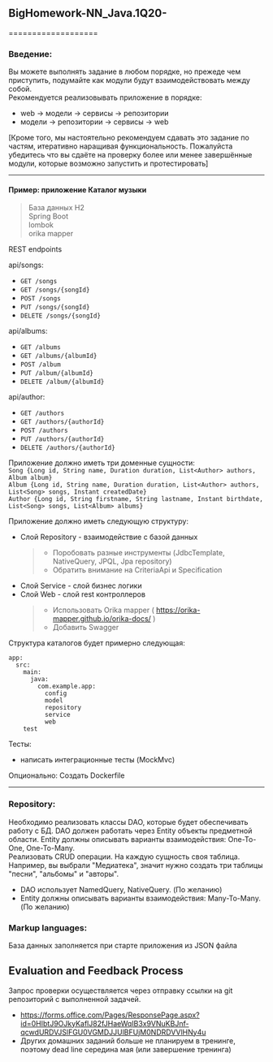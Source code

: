 ## BigHomework-NN_Java.1Q20-

===================

### Введение:
Вы можете выполнять задание в любом порядке, но прежеде чем приступить, подумайте как модули будут взаимодействовать между собой.  
Рекомендуется реализовывать приложение в порядке:
 - web -> модели -> сервисы -> репозитории
 - модели -> репозитории -> сервисы -> web  

[Кроме того, мы настоятельно рекомендуем сдавать это задание по частям, итеративно наращивая функциональность. Пожалуйста убедитесь что вы сдаёте на проверку более или менее завершённые модули, которые возможно запустить и протестировать]

***
#### __Пример: приложение Каталог музыки__ 

>База данных H2  
>Spring Boot  
>lombok  
>orika mapper  

REST endpoints

api/songs: 
- `GET /songs` 
- `GET /songs/{songId}` 
- `POST /songs`
- `PUT /songs/{songId}`
- `DELETE /songs/{songId}`

 api/albums:
- `GET /albums`
- `GET /albums/{albumId}`
- `POST /album`
- `PUT /album/{albumId}`
- `DELETE /album/{albumId}`

 api/author:
- `GET /authors`
- `GET /authors/{authorId}`
- `POST /authors`
- `PUT /authors/{authorId}`
- `DELETE /authors/{authorId}`


Приложение должно иметь три доменные сущности:  
`Song {Long id, String name, Duration duration, List<Author> authors, Album album}`  
`Album {Long id, String name, Duration duration, List<Author> authors, List<Song> songs, Instant createdDate}`  
`Author {Long id, String firstname, String lastname, Instant birthdate, List<Song> songs, List<Album> albums}`

Приложение должно иметь следующую структуру:  
- Слой Repository - взаимодействие с базой данных
  > - Поробовать разные инструменты (JdbcTemplate, NativeQuery, JPQL, Jpa repository)
  > - Обратить внимание на CriteriaApi и Specification
- Слой Service - слой бизнес логики  
- Слой Web - слой rest контроллеров
  > - Использовать Orika mapper ( https://orika-mapper.github.io/orika-docs/ )
  > - Добавить Swagger

Структура каталогов будет примерно следующая:
```
app:  
  src:  
    main:  
      java:  
        com.example.app:  
          config
          model  
          repository  
          service  
          web
    test
```  

Тесты:  
- написать интеграционные тесты (MockMvc)

Опционально: Создать Dockerfile
***

### Repository: 
Необходимо реализовать классы DAO, которые будет обеспечивать работу c БД. DAO должен работать через Entity объекты предметной области.
Entity должны описывать варианты взаимодействия: One-To-One, One-To-Many.  
Реализовать CRUD операции. На каждую сущность своя таблица. Например, вы выбрали "Медиатека", значит нужно создать три таблицы "песни", "альбомы" и "авторы".
* DAO использует NamedQuery, NativeQuery. (По желанию)
* Entity должны описывать варианты взаимодействия: Many-To-Many. (По желанию)

### Markup languages: 
База данных заполняется при старте приложения из JSON файла

## Evaluation and Feedback Process

Запрос проверки осуществляется через отправку ссылки на git репозиторий с выполненной задачей.
* https://forms.office.com/Pages/ResponsePage.aspx?id=0HIbtJ9OJkyKaflJ82fJHaeWqIB3x9VNuKBJnf-qcwdURDVJSlFGU0VGMDJJUlBFUjM0NDRDVVlHNy4u
* Других домашних заданий больше не планируем в тренинге, поэтому dead line середина мая (или завершение тренинга)
